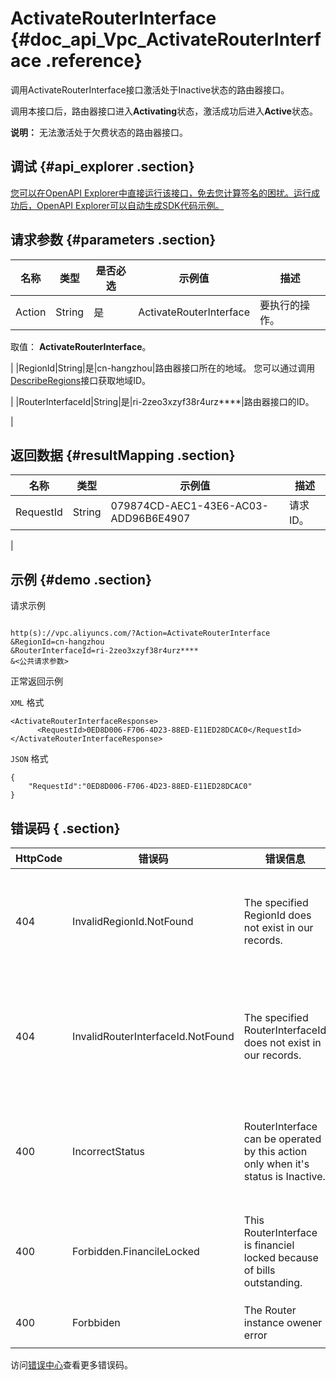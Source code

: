 # ActivateRouterInterface {#doc_api_Vpc_ActivateRouterInterface .reference}

调用ActivateRouterInterface接口激活处于Inactive状态的路由器接口。

调用本接口后，路由器接口进入**Activating**状态，激活成功后进入**Active**状态。

**说明：** 无法激活处于欠费状态的路由器接口。

## 调试 {#api_explorer .section}

[您可以在OpenAPI Explorer中直接运行该接口，免去您计算签名的困扰。运行成功后，OpenAPI Explorer可以自动生成SDK代码示例。](https://api.aliyun.com/#product=Vpc&api=ActivateRouterInterface&type=RPC&version=2016-04-28)

## 请求参数 {#parameters .section}

|名称|类型|是否必选|示例值|描述|
|--|--|----|---|--|
|Action|String|是|ActivateRouterInterface|要执行的操作。

 取值： **ActivateRouterInterface**。

 |
|RegionId|String|是|cn-hangzhou|路由器接口所在的地域。 您可以通过调用[DescribeRegions](~~36063~~)接口获取地域ID。

 |
|RouterInterfaceId|String|是|ri-2zeo3xzyf38r4urz\*\*\*\*|路由器接口的ID。

 |

## 返回数据 {#resultMapping .section}

|名称|类型|示例值|描述|
|--|--|---|--|
|RequestId|String|079874CD-AEC1-43E6-AC03-ADD96B6E4907|请求ID。

 |

## 示例 {#demo .section}

请求示例

``` {#request_demo}

http(s)://vpc.aliyuncs.com/?Action=ActivateRouterInterface
&RegionId=cn-hangzhou
&RouterInterfaceId=ri-2zeo3xzyf38r4urz****
&<公共请求参数>

```

正常返回示例

`XML` 格式

``` {#xml_return_success_demo}
<ActivateRouterInterfaceResponse>
      <RequestId>0ED8D006-F706-4D23-88ED-E11ED28DCAC0</RequestId>
</ActivateRouterInterfaceResponse>
```

`JSON` 格式

``` {#json_return_success_demo}
{
	"RequestId":"0ED8D006-F706-4D23-88ED-E11ED28DCAC0"
}
```

## 错误码 { .section}

|HttpCode|错误码|错误信息|描述|
|--------|---|----|--|
|404|InvalidRegionId.NotFound|The specified RegionId does not exist in our records.|指定的 RegionId 不存在，请您检查此产品在该地域是否可用。|
|404|InvalidRouterInterfaceId.NotFound|The specified RouterInterfaceId does not exist in our records.|指定的路由器接口不存在，请您检查填写的路由器接口是否正确。|
|400|IncorrectStatus|RouterInterface can be operated by this action only when it's status is Inactive.|只有当路由器接口的状态为Inactive时，才可执行该操作。|
|400|Forbidden.FinancileLocked|This RouterInterface is financiel locked because of bills outstanding.|该路由器接口已欠费锁定，因为您有未结算的账单。|
|400|Forbbiden|The Router instance owener error|该路由器不属于您的账号。|

访问[错误中心](https://error-center.alibabacloud.com/status/product/Vpc)查看更多错误码。

